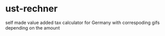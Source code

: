 # ust-rechner
self made value added tax calculator for Germany with correspoding gifs depending on the amount
